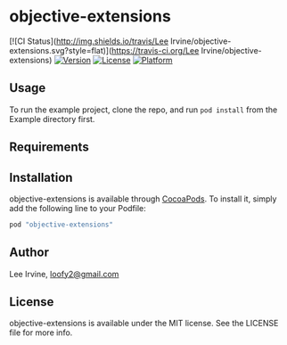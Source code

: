 # objective-extensions

[![CI Status](http://img.shields.io/travis/Lee Irvine/objective-extensions.svg?style=flat)](https://travis-ci.org/Lee Irvine/objective-extensions)
[![Version](https://img.shields.io/cocoapods/v/objective-extensions.svg?style=flat)](http://cocoapods.org/pods/objective-extensions)
[![License](https://img.shields.io/cocoapods/l/objective-extensions.svg?style=flat)](http://cocoapods.org/pods/objective-extensions)
[![Platform](https://img.shields.io/cocoapods/p/objective-extensions.svg?style=flat)](http://cocoapods.org/pods/objective-extensions)

## Usage

To run the example project, clone the repo, and run `pod install` from the Example directory first.

## Requirements

## Installation

objective-extensions is available through [CocoaPods](http://cocoapods.org). To install
it, simply add the following line to your Podfile:

```ruby
pod "objective-extensions"
```

## Author

Lee Irvine, loofy2@gmail.com

## License

objective-extensions is available under the MIT license. See the LICENSE file for more info.
